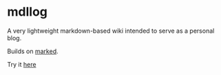 # mdllog
A very lightweight markdown-based wiki intended to serve as a personal blog.

Builds on [marked](https://github.com/chjj/marked).

Try it [here](https://rawgit.com/DaEwe/mdllog/master/index.html) 
